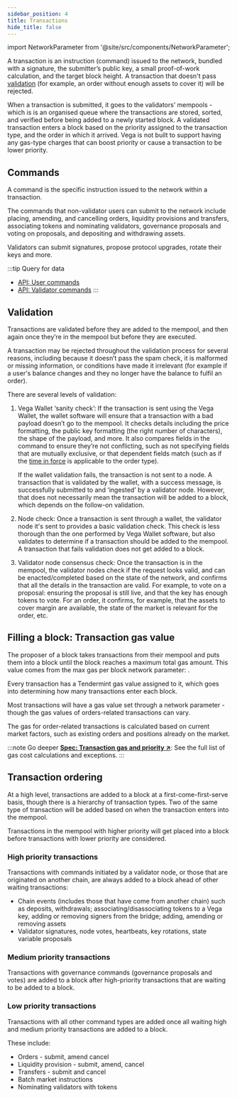 ```yaml
---
sidebar_position: 4
title: Transactions
hide_title: false
---
```


import NetworkParameter from '@site/src/components/NetworkParameter';

A transaction is an instruction (command) issued to the network, bundled with a signature, the submitter’s public key, a small proof-of-work calculation, and the target block height. A transaction that doesn't pass [validation](#validation) (for example, an order without enough assets to cover it) will be rejected.


When a transaction is submitted, it goes to the validators’ mempools - which is is an organised queue where the transactions are stored, sorted, and verified before being added to a newly started block. A validated transaction enters a block based on the priority assigned to the transaction type, and the order in which it arrived. Vega is not built to support having any gas-type charges that can boost priority or cause a transaction to be lower priority.

## Commands
A command is the specific instruction issued to the network within a transaction.

The commands that non-validator users can submit to the network include placing, amending, and cancelling orders, liquidity provisions and transfers, associating tokens and nominating validators, governance proposals and voting on proposals, and depositing and withdrawing assets.

Validators can submit signatures, propose protocol upgrades, rotate their keys and more.

:::tip Query for data
* [API: User commands](../../api/grpc/vega/commands/v1/commands.proto) 
* [API: Validator commands](../../api/grpc/vega/commands/v1/validator_commands.proto)
:::


## Validation
Transactions are validated before they are added to the mempool, and then again once they’re in the mempool but before they are executed. 

A transaction may be rejected throughout the validation process for several reasons, including because it doesn’t pass the spam check, it is malformed or missing information, or conditions have made it irrelevant (for example if a user's balance changes and they no longer have the balance to fulfil an order). 

There are several levels of validation:

1. Vega Wallet ‘sanity check’:
   If the transaction is sent using the Vega Wallet, the wallet software will ensure that a transaction with a bad payload doesn’t go to the mempool. It checks details including the price formatting, the public key formatting (the right number of characters), the shape of the payload, and more. It also compares fields in the command to ensure they’re not conflicting, such as not specifying fields that are mutually exclusive, or that dependent fields match (such as if the [time in force](../trading-on-vega/orders#times-in-force) is applicable to the order type). 
   
   If the wallet validation fails, the transaction is not sent to a node. A transaction that is validated by the wallet, with a success message, is successfully submitted to and ‘ingested’ by a validator node. However, that does not necessarily mean the transaction will be added to a block, which depends on the follow-on validation.

2. Node check: 
   Once a transaction is sent through a wallet, the validator node it's sent to provides a basic validation check. This check is less thorough than the one performed by Vega Wallet software, but also validates to determine if a transaction should be added to the mempool. A transaction that fails validation does not get added to a block.

3. Validator node consensus check: 
   Once the transaction is in the mempool, the validator nodes check if the request looks valid, and can be enacted/completed based on the state of the network, and confirms that all the details in the transaction are valid. For example, to vote on a proposal: ensuring the proposal is still live, and that the key has enough tokens to vote. For an order, it confirms, for example, that the assets to cover margin are available, the state of the market is relevant for the order, etc.


## Filling a block: Transaction gas value
The proposer of a block takes transactions from their mempool and puts them into a block until the block reaches a maximum total gas amount. This value comes from the max gas per block network parameter: <NetworkParameter frontMatter={frontMatter} param="network.transactions.maxgasperblock" hideName={true} />.

Every transaction has a Tendermint gas value assigned to it, which goes into determining how many transactions enter each block.

Most transactions will have a gas value set through a network parameter <NetworkParameter frontMatter={frontMatter} param="network.transaction.defaultgas" hideName={true} /> - though the gas values of orders-related transactions can vary.

The gas for order-related transactions is calculated based on current market factors, such as existing orders and positions already on the market.

:::note Go deeper
**[Spec: Transaction gas and priority ↗](https://github.com/vegaprotocol/specs/blob/master/protocol/0079-TGAP-transaction_gas_and_priority.md#dynamic-transactions-costs)**: See the full list of gas cost calculations and exceptions.
:::

## Transaction ordering
At a high level, transactions are added to a block at a first-come-first-serve basis, though there is a hierarchy of transaction types. Two of the same type of transaction will be added based on when the transaction enters into the mempool.

Transactions in the mempool with higher priority will get placed into a block before transactions with lower priority are considered.

### High priority transactions
Transactions with commands initiated by a validator node, or those that are originated on another chain, are always added to a block ahead of other waiting transactions:

* Chain events (includes those that have come from another chain) such as deposits, withdrawals; associating/disassociating tokens to a Vega key, adding or removing signers from the bridge; adding, amending or removing assets
* Validator signatures, node votes, heartbeats, key rotations, state variable proposals
 
### Medium priority transactions
Transactions with governance commands (governance proposals and votes) are added to a block after high-priority transactions that are waiting to be added to a block.

### Low priority transactions
Transactions with all other command types are added once all waiting high and medium priority transactions are added to a block.

These include:
* Orders - submit, amend cancel
* Liquidity provision - submit, amend, cancel
* Transfers - submit and cancel
* Batch market instructions
* Nominating validators with tokens
